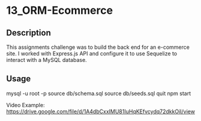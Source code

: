 # 13_ORM-Ecommerce

## Description

This assignments challenge was to build the back end for an e-commerce site. I worked with Express.js API and configure it to use Sequelize to interact with a MySQL database.

## Usage

mysql -u root -p
source db/schema.sql
source db/seeds.sql
quit
npm start

Video Example:
https://drive.google.com/file/d/1A4dbCxxIMU81IuHqKEfvcydq72dkkOiI/view